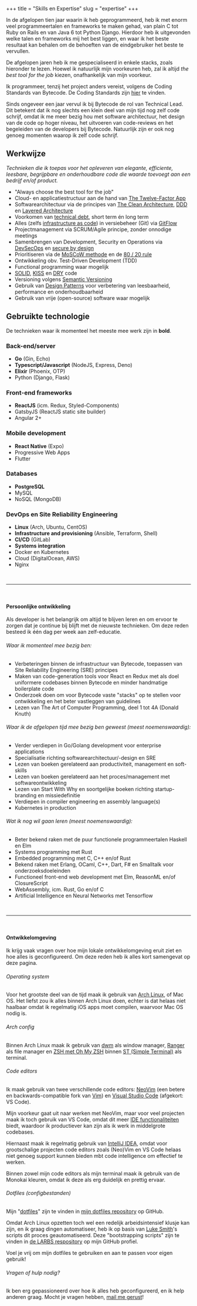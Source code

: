 +++
title = "Skills en Expertise"
slug = "expertise"
+++

In de afgelopen tien jaar waarin ik heb geprogrammeerd, heb ik met enorm veel programmeertalen en frameworks te maken gehad, van plain C tot Ruby on Rails en van Java 6 tot Python Django. Hierdoor heb ik uitgevonden welke talen en frameworks mij het best liggen, en waar ik het beste resultaat kan behalen om de behoeften van de eindgebruiker het beste te vervullen.

De afgelopen jaren heb ik me gespecialiseerd in enkele stacks, zoals hieronder te lezen. Hoewel ik natuurlijk mijn voorkeuren heb, zal ik altijd _the best tool for the job_ kiezen, onafhankelijk van mijn voorkeur.

Ik programmeer, tenzij het project anders vereist, volgens de Coding Standards van Bytecode. De Coding Standards zijn [hier](https://github.com/BytecodeBV/Coding-Standards) te vinden.

Sinds ongeveer een jaar vervul ik bij Bytecode de rol van Technical Lead. Dit betekent dat ik nog slechts een klein deel van mijn tijd nog zelf code schrijf, omdat ik me meer bezig hou met software architectuur, het design van de code op hoger niveau, het uitvoeren van code-reviews en het begeleiden van de developers bij Bytecode. Natuurlijk zijn er ook nog genoeg momenten waarop ik zelf code schrijf.

## Werkwijze

*Technieken die ik toepas voor het opleveren van elegante, efficiente, leesbare, begrijpbare en onderhoudbare code die waarde toevoegt aan een bedrijf en/of product.*

* "Always choose the best tool for the job"
* Cloud- en applicatiestructuur aan de hand van [The Twelve-Factor App](https://12factor.net/)
* Softwarearchitectuur via de principes van [The Clean Architecture](https://blog.cleancoder.com/uncle-bob/2012/08/13/the-clean-architecture.html), [DDD](https://en.wikipedia.org/wiki/Domain-driven_design) en [Layered Architecture](https://en.wikipedia.org/wiki/Multitier_architecture)
* Voorkomen van [technical debt](https://en.wikipedia.org/wiki/Technical_debt), short term én long term
* Alles (zelfs [infrastructure as code](https://en.wikipedia.org/wiki/Infrastructure_as_code)) in versiebeheer (Git) via [GitFlow](https://www.atlassian.com/git/tutorials/comparing-workflows/gitflow-workflow)
* Projectmanagement via SCRUM/Agile principe, zonder onnodige meetings
* Samenbrengen van Development, Security en Operations via [DevSecOps](https://www.devsecops.org/) en [secure by design](https://en.wikipedia.org/wiki/Secure_by_design)
* Prioritiseren via de [MoSCoW methode](https://en.wikipedia.org/wiki/MoSCoW_method) en de [80 / 20 rule](https://en.wikipedia.org/wiki/Pareto_principle)
* Ontwikkeling obv. Test-Driven Development (TDD)
* Functional programming waar mogelijk
* [SOLID](https://en.wikipedia.org/wiki/SOLID), [KISS](https://en.wikipedia.org/wiki/KISS_principle) en [DRY](https://en.wikipedia.org/wiki/Don%27t_repeat_yourself) code
* Versioning volgens [Semantic Versioning](https://semver.org/)
* Gebruik van [Design Patterns](https://en.wikipedia.org/wiki/Software_design_pattern) voor verbetering van leesbaarheid, performance en onderhoudbaarheid
* Gebruik van vrije (open-source) software waar mogelijk


## Gebruikte technologie

De technieken waar ik momenteel het meeste mee werk zijn in **bold**.

### Back-end/server

* **Go** (Gin, Echo)
* **Typescript/Javascript** (NodeJS, Express, Deno)
* **Elixir** (Phoenix, OTP)
* Python (Django, Flask)

### Front-end frameworks

* **ReactJS** (icm. Redux, Styled-Components)
* GatsbyJS (ReactJS static site builder)
* Angular 2+

### Mobile development

* **React Native** (Expo)
* Progressive Web Apps
* Flutter

### Databases

* **PostgreSQL**
* MySQL
* NoSQL (MongoDB)

### DevOps en Site Reliability Engineering

* **Linux** (Arch, Ubuntu, CentOS)
* **Infrastructure and provisioning** (Ansible, Terraform, Shell)
* **CI/CD** (GitLab)
* **Systems integration**
* Docker en Kubernetes
* Cloud (DigitalOcean, AWS)
* Nginx

<br>
<hr>
<br>

#### Persoonlijke ontwikkeling

Als developer is het belangrijk om altijd te blijven leren en om ervoor te zorgen dat je continue bij blijft met de nieuwste technieken. Om deze reden besteed ik één dag per week aan zelf-educatie.

###### Waar ik momenteel mee bezig ben:

* Verbeteringen binnen de infrastructuur van Bytecode, toepassen van Site Reliability Engineering (SRE) principes
* Maken van code-generation tools voor React en Redux met als doel uniformere codebases binnen Bytecode en minder handmatige boilerplate code
* Onderzoek doen om voor Bytecode vaste "stacks" op te stellen voor ontwikkeling en het beter vastleggen van guidelines
* Lezen van The Art of Computer Programming, deel 1 tot 4A (Donald Knuth)

###### Waar ik de afgelopen tijd mee bezig ben geweest (meest noemenswaardig):

* Verder verdiepen in Go/Golang development voor enterprise applications
* Specialisatie richting softwarearchitectuur/-design en SRE
* Lezen van boeken gerelateerd aan productiviteit, management en soft-skills
* Lezen van boeken gerelateerd aan het proces/management met softwareontwikkeling
* Lezen van Start With Why en soortgelijke boeken richting startup-branding en missiedefinitie
* Verdiepen in compiler engineering en assembly language(s)
* Kubernetes in production

###### Wat ik nog wil gaan leren (meest noemenswaardig):

* Beter bekend raken met de puur functionele programmeertalen Haskell en Elm
* Systems programming met Rust
* Embedded programming met C, C++ en/of Rust
* Bekend raken met Erlang, OCaml, C++, Dart, F# en Smalltalk voor onderzoeksdoeleinden
* Functioneel front-end web development met Elm, ReasonML en/of ClosureScript
* WebAssembly, icm. Rust, Go en/of C
* Artificial Intelligence en Neural Networks met Tensorflow

<br>
<hr>
<br>

#### Ontwikkelomgeving

Ik krijg vaak vragen over hoe mijn lokale ontwikkelomgeving eruit ziet en hoe alles is geconfigureerd. Om deze reden heb ik alles kort samengevat op deze pagina.

###### Operating system

Voor het grootste deel van de tijd maak ik gebruik van [Arch Linux](https://www.archlinux.org/), of Mac OS. Het liefst zou ik alles binnen Arch Linux doen, echter is dat helaas niet haalbaar omdat ik regelmatig iOS apps moet compilen, waarvoor Mac OS nodig is.

###### Arch config

Binnen Arch Linux maak ik gebruik van [dwm](https://dwm.suckless.org/) als window manager, [Ranger](https://github.com/ranger/ranger) als file manager en
[ZSH met Oh My ZSH](https://ohmyz.sh/) binnen [ST (Simple Terminal)](https://st.suckless.org/) als terminal.

###### Code editors

Ik maak gebruik van twee verschillende code editors: [NeoVim](https://github.com/neovim/neovim) (een betere en backwards-compatible fork van [Vim](https://www.vim.org/)) en [Visual Studio Code](https://github.com/Microsoft/vscode) (afgekort: VS Code).

Mijn voorkeur gaat uit naar werken met NeoVim, maar voor veel projecten maak ik toch gebruik van VS Code, omdat dit meer [IDE functionaliteiten](https://en.wikipedia.org/wiki/Integrated_development_environment) biedt, waardoor ik productiever kan zijn als ik werk in middelgrote codebases.

Hiernaast maak ik regelmatig gebruik van [IntelliJ IDEA](https://www.jetbrains.com/idea/), omdat voor grootschalige projecten code editors zoals (Neo)Vim en VS Code helaas niet genoeg support kunnen bieden mbt code intelligence om effectief te werken.

Binnen zowel mijn code editors als mijn terminal maak ik gebruik van de Monokai kleuren, omdat ik deze als erg duidelijk en prettig ervaar.

###### Dotfiles (configbestanden)

Mijn "[dotfiles](https://www.quora.com/What-are-dotfiles)" zijn te vinden in [mijn dotfiles repository](https://github.com/lucianonooijen/dotfiles) op GitHub.

Omdat Arch Linux opzetten toch wel een redelijk arbeidsintensief klusje kan zijn, en ik graag dingen automatiseer, heb ik op basis van [Luke Smith](https://lukesmith.xyz)'s scripts dit proces geautomatiseerd. Deze "bootstrapping scripts" zijn te vinden in [de LARBS respository](https://github.com/lucianonooijen/LARBS) op mijn GitHub profiel.

Voel je vrij om mijn dotfiles te gebruiken en aan te passen voor eigen gebruik!

###### Vragen of hulp nodig?

Ik ben erg gepassioneerd over hoe ik alles heb geconfigureerd, en ik help anderen graag. Mocht je vragen hebben, [mail me gerust](mailto:luciano@bytecode.nl)!


